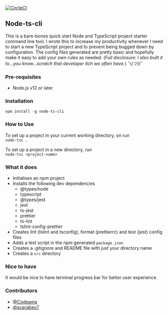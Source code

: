 [![CircleCI](https://circleci.com/gh/Codeama/node-ts-cli.svg?style=svg&circle-token=e5daeb11d210b0707dc4482031bcfe276bcdf344)](https://circleci.com/gh/Codeama/node-ts-cli)

 ## Node-ts-cli
This is a bare-bones quick start Node and TypeScript project starter command line tool. I wrote this to increase my productivity whenever I need to start a new TypeScript project and to prevent being bugged down by configuration. The config files generated are pretty basic and hopefully make it easy to add your own rules as needed.
(*Full disclosure: I also built it to...you know...scratch that developer itch we often have.*) ¯\\_(ツ)_/¯

### Pre-requisites
- Node.js v12 or later

### Installation
`npm install -g node-ts-cli`

### How to Use
To set up a project in your current working directory, on run  
`node-tsc .`

To set up a project in a new directory, run  
`node-tsc <project-name>`

### What it does
- Initialises an npm project
- Installs the following dev dependencies
    - @types/node
    - typescript
    - @types/jest
    - jest
    - ts-jest
    - prettier
    - ts-lint
    - tslint-config-prettier
- Creates lint (tslint and tsconfig), format (prettierrc) and test (jest) config files
- Adds a test script in the npm generated `package.json`
- Creates a .gitignore and README file with just your directory name
- Creates a `src` directory

### Nice to have
It would be nice to have terminal progress bar for better user experience.

### Contributors
- [@Codeama](https://github.com/codeama)
- [@scarabeo7](https://github.com/scarabeo7)

